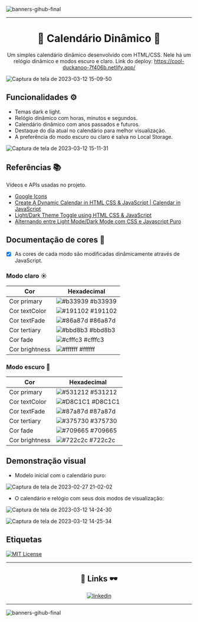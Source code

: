 
![banners-gihub-final](https://user-images.githubusercontent.com/100351576/198029195-06625761-f2a2-4e25-8729-e6ad58541c57.gif)

***

<div align="center">
  
# 📅 Calendário Dinâmico 📅

Um simples calendário dinâmico desenvolvido com HTML/CSS. Nele há um relógio dinâmico e modos escuro e claro.
  Link do deploy: https://cool-duckanoo-7f406b.netlify.app/
  
</div>

![Captura de tela de 2023-03-12 15-09-50](https://user-images.githubusercontent.com/100351576/224563941-3835b476-2384-422c-b0f8-bd13242b524c.png)




## Funcionalidades ⚙️

- Temas dark e light.
- Relógio dinâmico com horas, minutos e segundos.
- Calendário dinâmico com anos passados e futuros.
- Destaque do dia atual no calendário para melhor visualização.
- A preferência do modo escuro ou claro é salva no Local Storage.


![Captura de tela de 2023-03-12 15-11-31](https://user-images.githubusercontent.com/100351576/224564033-f417729e-0429-4665-95ba-f19aaf2f57fd.png)



## Referências 📚

Vídeos e APIs usadas no projeto. 

 - [Google Icons](https://fonts.google.com/icons) 
 - [Create A Dynamic Calendar in HTML CSS & JavaScript | Calendar in JavaScript](https://youtu.be/Z1BGAivZRlE)
 - [Light/Dark Theme Toggle using HTML CSS & JavaScript](https://www.youtube.com/watch?v=CUEJkJ9HDbY)
 - [Alternando entre Light Mode/Dark Mode com CSS e Javascript Puro](https://www.youtube.com/watch?v=JrIHtMNJbkU)

## Documentação de cores 🌈

- [x]  As cores de cada modo são modificadas dinâmicamente através de JavaScript.

### Modo claro ☀️

| Cor               | Hexadecimal                                                |
| ----------------- | ---------------------------------------------------------------- |
| Cor primary       | ![#b33939](https://via.placeholder.com/10/b33939?text=+) #b33939 |
| Cor textColor       | ![#191102](https://via.placeholder.com/10/191102?text=+) #191102 |
| Cor textFade       | ![#86a87d](https://via.placeholder.com/10/86a87d?text=+) #86a87d |
| Cor tertiary       | ![#bbd8b3](https://via.placeholder.com/10/bbd8b3?text=+) #bbd8b3 |
| Cor fade       | ![#cfffc3](https://via.placeholder.com/10/cfffc3?text=+) #cfffc3 |
| Cor brightness       | ![#ffffff](https://via.placeholder.com/10/ffffff?text=+) #ffffff |

### Modo escuro 🌙

| Cor               | Hexadecimal                                                |
| ----------------- | ---------------------------------------------------------------- |
| Cor primary       | ![#531212](https://via.placeholder.com/10/531212?text=+) #531212 |
| Cor textColor       | ![#D8C1C1](https://via.placeholder.com/10/D8C1C1?text=+) #D8C1C1 |
| Cor textFade       | ![#87a87d](https://via.placeholder.com/10/87a87d?text=+) #87a87d |
| Cor tertiary       | ![#375730](https://via.placeholder.com/10/375730?text=+) #375730 |
| Cor fade       | ![#709665](https://via.placeholder.com/10/709665?text=+) #709665 |
| Cor brightness       | ![#722c2c](https://via.placeholder.com/10/722c2c?text=+) #722c2c |



## Demonstração visual

- Modelo inicial com o calendário puro:


![Captura de tela de 2023-02-27 21-02-02](https://user-images.githubusercontent.com/100351576/224564264-ca052770-405b-4e14-8629-e4a63b23b353.png)


- O calendário e relógio com seus dois modos de visualização:

![Captura de tela de 2023-03-12 14-24-30](https://user-images.githubusercontent.com/100351576/224564278-b404bb9c-3665-44e0-b85d-d480de310718.png)

![Captura de tela de 2023-03-12 14-25-34](https://user-images.githubusercontent.com/100351576/224564282-4ba95f14-3870-4253-af83-96ae1ff293f2.png)


## Etiquetas


[![MIT License](https://img.shields.io/badge/License-MIT-green.svg)](https://choosealicense.com/licenses/mit/)






---

<div align="center">

## 🔗 Links 🕶️

</div>

<div align="center">
      
[![linkedin](https://img.shields.io/badge/linkedin-0A66C2?style=for-the-badge&logo=linkedin&logoColor=white)](https://www.linkedin.com/in/ias-cristina)
      
</div>

---

![banners-gihub-final](https://user-images.githubusercontent.com/100351576/198029195-06625761-f2a2-4e25-8729-e6ad58541c57.gif)
